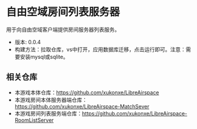 # 自由空域房间列表服务器
用于向自由空域客户端提供房间服务器列表服务。
- 版本: 0.0.4
- 构建方法：拉取仓库，vs中打开，应用数据库迁移，点击运行即可。注意：需要安装mysql或sqlite。
## 相关仓库
- 本游戏本体仓库：https://github.com/xukonxe/LibreAirspace
- 本游戏房间本体服务器端仓库：https://github.com/xukonxe/LibreAirspace-MatchSever
- 本游戏房间列表服务端仓库：https://github.com/xukonxe/LibreAirspace-RoomListServer
